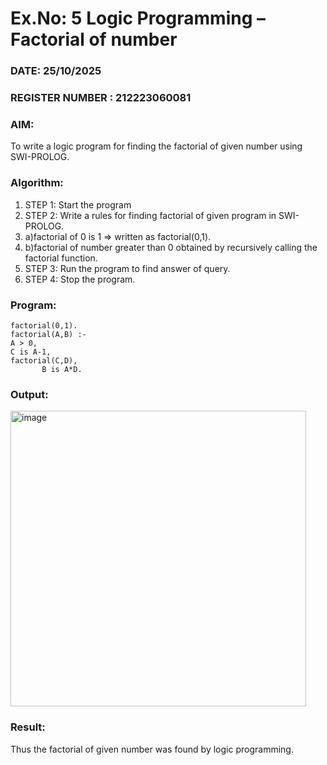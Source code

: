 # Ex.No: 5 Logic Programming – Factorial of number
### DATE: 25/10/2025
### REGISTER NUMBER : 212223060081
### AIM:
To write a logic program for finding the factorial of given number using SWI-PROLOG.
### Algorithm:
1. STEP 1: Start the program
2. STEP 2: Write a rules for finding factorial of given program in SWI-PROLOG.
3. a)factorial of 0 is 1 => written as factorial(0,1).
4. b)factorial of number greater than 0 obtained by recursively calling the factorial function.
5. STEP 3: Run the program to find answer of query.
6. STEP 4: Stop the program.

### Program:
```
factorial(0,1).
factorial(A,B) :-
A > 0,
C is A-1,
factorial(C,D),
       B is A*D.
```

### Output:
<img width="473" alt="image" src="https://github.com/Vineesha29031970/AI_Lab_2023-24/assets/133136880/e7a5c046-d730-4253-96e5-8041b75d70c6">




### Result:
Thus the factorial of given number was found by logic programming.
